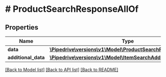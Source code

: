 # # ProductSearchResponseAllOf

## Properties

Name | Type | Description | Notes
------------ | ------------- | ------------- | -------------
**data** | [**\Pipedrive\versions\v1\Model\ProductSearchResponseAllOfData**](ProductSearchResponseAllOfData.md) |  |
**additional_data** | [**\Pipedrive\versions\v1\Model\ItemSearchAdditionalData**](ItemSearchAdditionalData.md) |  |

[[Back to Model list]](../README.md#documentation-for-models) [[Back to API list]](../README.md#documentation-for-api-endpoints) [[Back to README]](../README.md)
